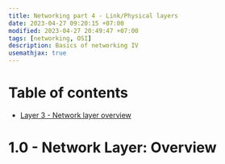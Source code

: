 ```yaml
---
title: Networking part 4 - Link/Physical layers
date: 2023-04-27 09:20:15 +07:00
modified: 2023-04-27 20:49:47 +07:00
tags: [networking, OSI]
description: Basics of networking IV
usemathjax: true
---
```


# Table of contents

- [Layer 3 - Network layer overview](#overview)


# 1.0 - Network Layer: Overview  <a name="overview"></a>

